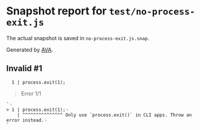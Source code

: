 # Snapshot report for `test/no-process-exit.js`

The actual snapshot is saved in `no-process-exit.js.snap`.

Generated by [AVA](https://avajs.dev).

## Invalid #1
      1 | process.exit(1);

> Error 1/1

    `␊
    > 1 | process.exit(1);␊
        | ^^^^^^^^^^^^^^^ Only use `process.exit()` in CLI apps. Throw an error instead.␊
    `

